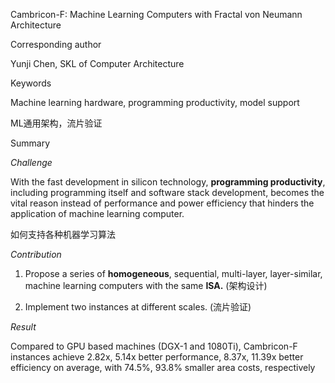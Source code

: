 Cambricon-F: Machine Learning Computers with Fractal von Neumann Architecture

Corresponding author

Yunji Chen, SKL of Computer Architecture

Keywords

Machine learning hardware, programming productivity, model support

ML通用架构，流片验证

Summary

*Challenge*

With the fast development in silicon technology, **programming productivity**,
including programming itself and software stack development, becomes the vital
reason instead of performance and power efficiency that hinders the application
of machine learning computer.

如何支持各种机器学习算法

*Contribution*

1.  Propose a series of **homogeneous**, sequential, multi-layer, layer-similar,
    machine learning computers with the same **ISA.** (架构设计)

2.  Implement two instances at different scales. (流片验证)

*Result*

Compared to GPU based machines (DGX-1 and 1080Ti), Cambricon-F instances achieve
2.82x, 5.14x better performance, 8.37x, 11.39x better efficiency on average,
with 74.5%, 93.8% smaller area costs, respectively
